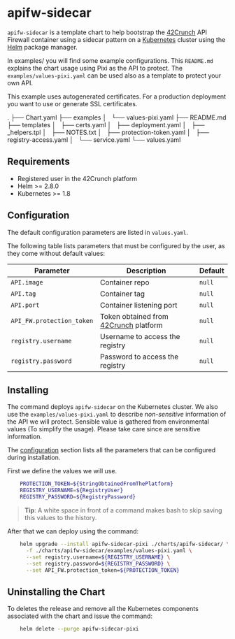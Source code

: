 # apifw-sidecar

`apifw-sidecar` is a template chart to help bootstrap the [42Crunch](https://42crunch.com/) API Firewall container using a sidecar pattern on a [Kubernetes](http://kubernetes.io) cluster using the [Helm](https://helm.sh) package manager.

In examples/ you will find some example configurations. This `README.md` explains the chart usage using Pixi as the API to protect. The `examples/values-pixi.yaml` can be used also as a template to protect your own API.

This example uses autogenerated certificates. For a production deployment you want to use or generate SSL certificates.

.
├── Chart.yaml
├── examples
│   └── values-pixi.yaml
├── README.md
├── templates
│   ├── certs.yaml
│   ├── deployment.yaml
│   ├── _helpers.tpl
│   ├── NOTES.txt
│   ├── protection-token.yaml
│   ├── registry-access.yaml
│   └── service.yaml
└── values.yaml

## Requirements

- Registered user in the 42Crunch platform
- Helm >= 2.8.0
- Kubernetes >= 1.8

## Configuration

The default configuration parameters are listed in `values.yaml`.

The following table lists parameters that must be configured by the user, as they come without default values:

Parameter | Description | Default
--- | --- | ---
`API.image` | Container repo | `null`
`API.tag` | Container tag | `null`
`API.port` | Container listening port | `null`
`API_FW.protection_token` | Token obtained from [42Crunch](https://42crunch.com/) platform | `null`
`registry.username` | Username to access the registry | `null`
`registry.password` | Password to access the registry | `null`

## Installing

The command deploys `apifw-sidecar` on the Kubernetes cluster.  We also use the `examples/values-pixi.yaml` to describe *non-sensitive* information of the API we will protect.
Sensible value is gathered from environmental values (To simplify the usage). Please take care since are sensitive information.

The [configuration](#configuration) section lists all the parameters that can be configured during installation.

First we define the values we will use.

```sh
    PROTECTION_TOKEN=${StringObtainedFromThePlatform}
    REGISTRY_USERNAME=${RegistryUser}
    REGISTRY_PASSWORD=${RegistryPassword}
```

> **Tip**: A white space in front of a command makes bash to skip saving this values to the history.

After that we can deploy using the command:

```sh
    helm upgrade --install apifw-sidecar-pixi ./charts/apifw-sidecar/ \
      -f ./charts/apifw-sidecar/examples/values-pixi.yaml \
      --set registry.username=${REGISTRY_USERNAME} \
      --set registry.password=${REGISTRY_PASSWORD} \
      --set API_FW.protection_token=${PROTECTION_TOKEN}
```

## Uninstalling the Chart

To deletes the release and remove all the Kubernetes components associated with the chart and issue the command:

```sh
    helm delete --purge apifw-sidecar-pixi
```
